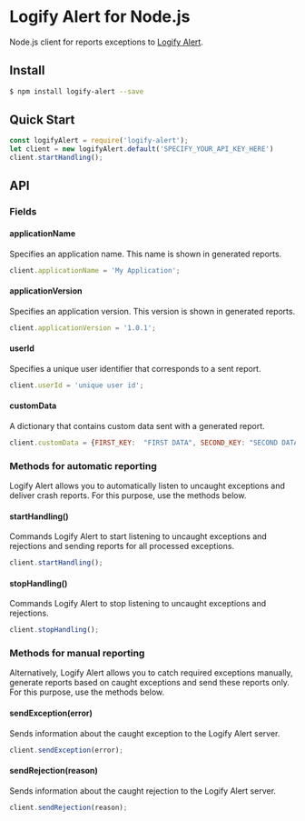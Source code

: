 # Logify Alert for Node.js

Node.js client for reports exceptions to [Logify Alert](https://logify.devexpress.com/).

## Install

```sh
$ npm install logify-alert --save
```

## Quick Start

```javascript
const logifyAlert = require('logify-alert');
let client = new logifyAlert.default('SPECIFY_YOUR_API_KEY_HERE')
client.startHandling();
```

## API

### Fields

#### applicationName

Specifies an application name. This name is shown in generated reports.

```javascript
client.applicationName = 'My Application';
```

#### applicationVersion

Specifies an application version. This version is shown in generated reports. 

```javascript
client.applicationVersion = '1.0.1';
```

#### userId

Specifies a unique user identifier that corresponds to a sent report.

```javascript
client.userId = 'unique user id';
```

#### customData

A dictionary that contains custom data sent with a generated report. 

```javascript
client.customData = {FIRST_KEY:  "FIRST DATA", SECOND_KEY: "SECOND DATA"};
```

### Methods for automatic reporting

Logify Alert allows you to automatically listen to uncaught exceptions and deliver crash reports. For this purpose, use the methods below.

#### startHandling()

Commands Logify Alert to start listening to uncaught exceptions and rejections and sending reports for all processed exceptions. 

```javascript
client.startHandling();
```

#### stopHandling()

Commands Logify Alert to stop listening to uncaught exceptions and rejections. 

```javascript
client.stopHandling();
```

### Methods for manual reporting

Alternatively, Logify Alert allows you to catch required exceptions manually, generate reports based on caught exceptions and send these reports only. For this purpose, use the methods below.

#### sendException(error)

Sends information about the caught exception to the Logify Alert server.

```javascript
client.sendException(error);
```

#### sendRejection(reason)

Sends information about the caught rejection to the Logify Alert server.

```javascript
client.sendRejection(reason);
```
